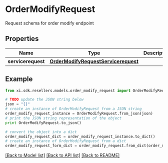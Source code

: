 # OrderModifyRequest

Request schema for order modify endpoint

## Properties

Name | Type | Description | Notes
------------ | ------------- | ------------- | -------------
**servicerequest** | [**OrderModifyRequestServicerequest**](OrderModifyRequestServicerequest.md) |  | [optional] 

## Example

```python
from xi.sdk.resellers.models.order_modify_request import OrderModifyRequest

# TODO update the JSON string below
json = "{}"
# create an instance of OrderModifyRequest from a JSON string
order_modify_request_instance = OrderModifyRequest.from_json(json)
# print the JSON string representation of the object
print OrderModifyRequest.to_json()

# convert the object into a dict
order_modify_request_dict = order_modify_request_instance.to_dict()
# create an instance of OrderModifyRequest from a dict
order_modify_request_form_dict = order_modify_request.from_dict(order_modify_request_dict)
```
[[Back to Model list]](../README.md#documentation-for-models) [[Back to API list]](../README.md#documentation-for-api-endpoints) [[Back to README]](../README.md)



